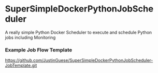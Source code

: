 # SuperSimpleDockerPythonJobScheduler
A really simple Python Docker Scheduler to execute and schedule Python jobs including Monitoring


### Example Job Flow Template

https://github.com/JustinGuese/SuperSimpleDockerPythonJobScheduler-JobTemplate.git

